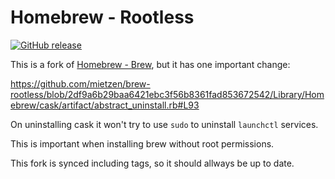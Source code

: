 # Homebrew - Rootless

[![GitHub release](https://img.shields.io/github/release/Homebrew/brew.svg)](https://github.com/mietzen/brew-rootless/tags)

This is a fork of [Homebrew - Brew](https://github.com/homebrew/brew), but it has one important change:

https://github.com/mietzen/brew-rootless/blob/2df9a6b29baa6421ebc3f56b8361fad853672542/Library/Homebrew/cask/artifact/abstract_uninstall.rb#L93

On uninstalling cask it won't try to use `sudo` to uninstall `launchctl` services. 

This is important when installing brew without root permissions.

This fork is synced including tags, so it should allways be up to date.
